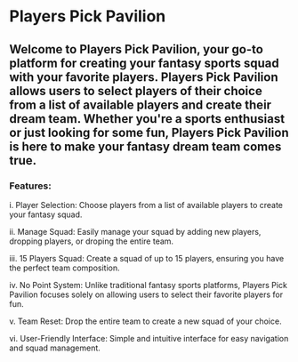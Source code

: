 # Players Pick Pavilion


## Welcome to Players Pick Pavilion, your go-to platform for creating your fantasy sports squad with your favorite players. Players Pick Pavilion allows users to select players of their choice from a list of available players and create their dream team. Whether you're a sports enthusiast or just looking for some fun, Players Pick Pavilion is here to make your fantasy dream team comes true.

### Features:

i. Player Selection: Choose players from a list of available players to create your fantasy squad.

ii. Manage Squad: Easily manage your squad by adding new players, dropping players, or droping the entire team.

iii. 15 Players Squad: Create a squad of up to 15 players, ensuring you have the perfect team composition.

iv. No Point System: Unlike traditional fantasy sports platforms, Players Pick Pavilion focuses solely on allowing users to select their favorite players for fun.

v. Team Reset: Drop the entire team to create a new squad of your choice.

vi. User-Friendly Interface: Simple and intuitive interface for easy navigation and squad management.



